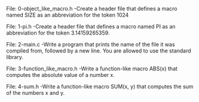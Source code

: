 File: 0-object_like_macro.h -Create a header file that defines a macro named SIZE as an abbreviation for the token 1024

File: 1-pi.h -Create a header file that defines a macro named PI as an abbreviation for the token 3.14159265359.

File: 2-main.c -Write a program that prints the name of the file it was compiled from, followed by a new line. You are allowed to use the standard library.

File: 3-function_like_macro.h -Write a function-like macro ABS(x) that computes the absolute value of a number x.

File: 4-sum.h -Write a function-like macro SUM(x, y) that computes the sum of the numbers x and y.

